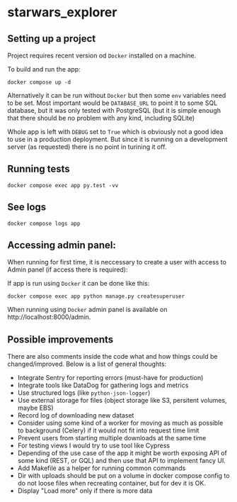 # starwars_explorer

## Setting up a project

Project requires recent version od `Docker` installed on a machine.

To build and run the app:

```
docker compose up -d
```

Alternatively it can be run without `Docker` but then some `env` variables need to be set.
Most important would be `DATABASE_URL` to point it to some SQL database, but it was only tested
with PostgreSQL (but it is simple enough that there should be no problem with any kind, including SQLite)

Whole app is left with `DEBUG` set to `True` which is obviously not a good idea to use in a production deployment.
But since it is running on a development server (as requested) there is no point in turining it off.


## Running tests

```
docker compose exec app py.test -vv
```


## See logs


```
docker compose logs app
```


## Accessing admin panel:

When running for first time, it is neccessary to create a user with access to Admin panel (if access there is required):

If app is run using `Docker` it can be done like this:

```
docker compose exec app python manage.py createsuperuser
```

When running using `Docker` admin panel is available on http://localhost:8000/admin.


## Possible improvements

There are also comments inside the code what and how things could be changed/improved. Below is a list of general thoughts:

 * Integrate Sentry for reporting errors (must-have for production)
 * Integrate tools like DataDog for gathering logs and metrics
 * Use structured logs (like `python-json-logger`)
 * Use external storage for files (object storage like S3, persitent volumes, maybe EBS)
 * Record log of downloading new dataset
 * Consider using some kind of a worker for moving as much as possible to background (Celery) if it would not fit into request time limit
 * Prevent users from starting multiple downloads at the same time
 * For testing views I would try to use tool like Cypress
 * Depending of the use case of the app it might be worth exposing API of some kind (REST, or GQL) and then use that API to implement fancy UI.
 * Add Makefile as a helper for running common commands
 * Dir with uploads should be put on a volume in docker compose config to do not loose files when recreating container, but for dev it is OK.
 * Display "Load more" only if there is more data
